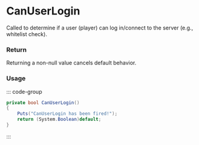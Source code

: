 <Badge type="danger" text="Carbon Compatible"/><Badge type="warning" text="Oxide Compatible"/>
# CanUserLogin
Called to determine if a user (player) can log in/connect to the server (e.g., whitelist check).
### Return
Returning a non-null value cancels default behavior.

### Usage
::: code-group
```csharp [Example]
private bool CanUserLogin()
{
	Puts("CanUserLogin has been fired!");
	return (System.Boolean)default;
}
```
:::
